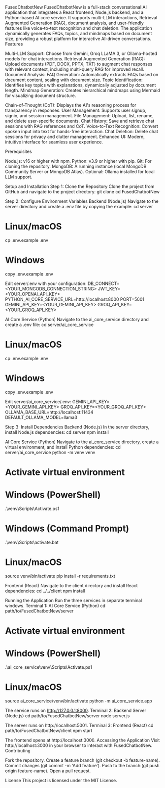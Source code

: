 FusedChatbotNew
FusedChatbotNew is a full-stack conversational AI application that integrates a React frontend, Node.js backend, and a Python-based AI core service. It supports multi-LLM interactions, Retrieval Augmented Generation (RAG), document analysis, and user-friendly features like voice-to-text recognition and chat deletion. The application dynamically generates FAQs, topics, and mindmaps based on document size, providing a robust platform for interactive AI-driven conversations.
Features

Multi-LLM Support: Choose from Gemini, Groq LLaMA 3, or Ollama-hosted models for chat interactions.
Retrieval Augmented Generation (RAG): Upload documents (PDF, DOCX, PPTX, TXT) to augment chat responses with relevant context, including multi-query RAG for improved recall.
Document Analysis:
FAQ Generation: Automatically extracts FAQs based on document content, scaling with document size.
Topic Identification: Identifies key topics with explanations, dynamically adjusted by document length.
Mindmap Generation: Creates hierarchical mindmaps using Mermaid for visualizing document structure.


Chain-of-Thought (CoT): Displays the AI's reasoning process for transparency in responses.
User Management: Supports user signup, signin, and session management.
File Management: Upload, list, rename, and delete user-specific documents.
Chat History: Save and retrieve chat sessions with RAG references and CoT.
Voice-to-Text Recognition: Convert spoken input into text for hands-free interaction.
Chat Deletion: Delete chat sessions for privacy and clutter management.
Enhanced UI: Modern, intuitive interface for seamless user experience.

Prerequisites

Node.js: v16 or higher with npm.
Python: v3.9 or higher with pip.
Git: For cloning the repository.
MongoDB: A running instance (local MongoDB Community Server or MongoDB Atlas).
Optional: Ollama installed for local LLM support.

Setup and Installation
Step 1: Clone the Repository
Clone the project from GitHub and navigate to the project directory:
git clone <your-repository-url>
cd FusedChatbotNew

Step 2: Configure Environment Variables
Backend (Node.js)
Navigate to the server directory and create a .env file by copying the example:
cd server
# Linux/macOS
cp .env.example .env
# Windows
copy .env.example .env

Edit server/.env with your configuration:
DB_CONNECT=<YOUR_MONGODB_CONNECTION_STRING>
JWT_KEY=<YOUR_OPENAI_API_KEY>
PYTHON_AI_CORE_SERVICE_URL=http://localhost:8000
PORT=5001
GEMINI_API_KEY=<YOUR_GEMINI_API_KEY>
GROQ_API_KEY=<YOUR_GROQ_API_KEY>

AI Core Service (Python)
Navigate to the ai_core_service directory and create a .env file:
cd server/ai_core_service
# Linux/macOS
cp .env.example .env
# Windows
copy .env.example .env

Edit server/ai_core_service/.env:
GEMINI_API_KEY=<YOUR_GEMINI_API_KEY>
GROQ_API_KEY=<YOUR_GROQ_API_KEY>
OLLAMA_BASE_URL=http://localhost:11434
DEFAULT_OLLAMA_MODEL=llama3

Step 3: Install Dependencies
Backend (Node.js)
In the server directory, install Node.js dependencies:
cd server
npm install

AI Core Service (Python)
Navigate to the ai_core_service directory, create a virtual environment, and install Python dependencies:
cd server/ai_core_service
python -m venv venv
# Activate virtual environment
# Windows (PowerShell)
.\venv\Scripts\Activate.ps1
# Windows (Command Prompt)
.\venv\Scripts\activate.bat
# Linux/macOS
source venv/bin/activate
pip install -r requirements.txt

Frontend (React)
Navigate to the client directory and install React dependencies:
cd ../../client
npm install

Running the Application
Run the three services in separate terminal windows.
Terminal 1: AI Core Service (Python)
cd path/to/FusedChatbotNew/server
# Activate virtual environment
# Windows (PowerShell)
.\ai_core_service\venv\Scripts\Activate.ps1
# Linux/macOS
source ai_core_service/venv/bin/activate
python -m ai_core_service.app

The service runs on http://127.0.0.1:8000.
Terminal 2: Backend Server (Node.js)
cd path/to/FusedChatbotNew/server
node server.js

The server runs on http://localhost:5001.
Terminal 3: Frontend (React)
cd path/to/FusedChatbotNew/client
npm start

The frontend opens at http://localhost:3000.
Accessing the Application
Visit http://localhost:3000 in your browser to interact with FusedChatbotNew.
Contributing

Fork the repository.
Create a feature branch (git checkout -b feature-name).
Commit changes (git commit -m 'Add feature').
Push to the branch (git push origin feature-name).
Open a pull request.

License
This project is licensed under the MIT License.
